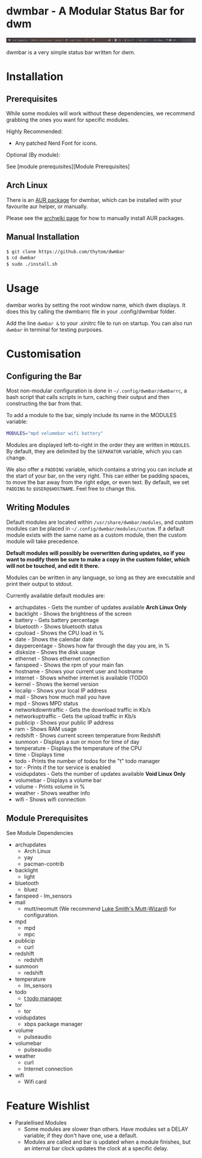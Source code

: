 dwmbar - A Modular Status Bar for dwm
=====================================
![Example image](res/example.png)

dwmbar is a very simple status bar written for dwm.

# Installation

## Prerequisites

While some modules will work without these dependencies, we recommend grabbing
the ones you want for specific modules.

Highly Recommended:
* Any patched Nerd Font for icons.

Optional (By module):

See [module prerequisites][Module Prerequisites]


## Arch Linux

There is an [AUR package](https://aur.archlinux.org/packages/dwmbar-git) for
dwmbar, which can be installed with your favourite aur helper, or manually.

Please see the [archwiki
page](https://wiki.archlinux.org/index.php/Arch_User_Repository#Installing_packages)
for how to manually install AUR packages.

## Manual Installation

```bash
$ git clone https://github.com/thytom/dwmbar
$ cd dwmbar
$ sudo ./install.sh
```
# Usage

dwmbar works by setting the root window name, which dwm displays. It does this
by calling the dwmbarrc file in your .config/dwmbar folder.

Add the line `dwmbar &` to your .xinitrc file to run on startup. You can also
run `dwmbar` in terminal for testing purposes.

# Customisation

## Configuring the Bar

Most non-modular configuration is done in `~/.config/dwmbar/dwmbarrc`, a bash
script that calls scripts in turn, caching their output and then constructing
the bar from that.

To add a module to the bar, simply include its name in the MODULES variable:

```bash
MODULES="mpd volumebar wifi battery"
```

Modules are displayed left-to-right in the order they are written in `MODULES`.
By default, they are delimited by the `SEPARATOR` variable, which you can
change.

We also offer a `PADDING` variable, which contains a string you can include at
the start of your bar, on the very right. This can either be padding spaces, to
move the bar away from the right edge, or even text. By default, we set
`PADDING` to `$USER@$HOSTNAME`. Feel free to change this.

## Writing Modules

Default modules are located within `/usr/share/dwmbar/modules`, and custom
modules can be placed in `~/.config/dwmbar/modules/custom`. If a default module
exists with the same name as a custom module, then the custom module will take
precedence.

**Default modules will possibly be overwritten during updates, so if you want
to modify them be sure to make a copy in the custom folder, which will not be
touched, and edit it there.**

Modules can be written in any language, so long as they are executable and
print their output to stdout.

Currently available default modules are:
- archupdates		 - Gets the number of updates available **Arch Linux Only**
- backlight			 - Shows the brightness of the screen
- battery			 - Gets battery percentage
- bluetooth			 - Shows bluetooth status
- cpuload			 - Shows the CPU load in %
- date				 - Shows the calendar date
- daypercentage		 - Shows how far through the day you are, in %
- disksize			 - Shows the disk usage
- ethernet			 - Shows ethernet connection
- fanspeed           - Shows the rpm of your main fan
- hostname           - Shows your current user and hostname
- internet			 - Shows whether internet is available (TODO)
- kernel             - Shows the kernel version
- localip            - Shows your local IP address
- mail				 - Shows how much mail you have
- mpd				 - Shows MPD status
- networkdowntraffic - Gets the download traffic in Kb/s
- networkuptraffic   - Gets the upload traffic in Kb/s
- publicip           - Shows your public IP address
- ram				 - Shows RAM usage
- redshift			 - Shows current screen temperature from Redshift
- sunmoon			 - Displays a sun or moon for time of day
- temperature		 - Displays the temperature of the CPU
- time				 - Displays time
- todo				 - Prints the number of todos for the "t" todo manager
- tor				 - Prints if the tor service is enabled
- voidupdates        - Gets the number of updates available **Void Linux Only**
- volumebar			 - Displays a volume bar
- volume			 - Prints volume in %
- weather			 - Shows weather info
- wifi				 - Shows wifi connection

## Module Prerequisites

See Module Dependencies
 * archupdates
	- Arch Linux
	- yay
	- pacman-contrib
* backlight
	- light
* bluetooth
	- bluez
* fanspeed
        - lm_sensors
* mail
	- mutt/neomutt (We recommend [Luke Smith's Mutt-Wizard](https://github.com/LukeSmithxyz/mutt-wizard)) for configuration.
* mpd
	- mpd
	- mpc
* publicip
    - curl
* redshift
	- redshift
* sunmoon
	- redshift
* temperature
	- lm_sensors
* todo
	- [t todo manager](https://github.com/sjl/t)
* tor
	- tor
* voidupdates
    - xbps package manager
* volume
	- pulseaudio
* volumebar
	- pulseaudio
* weather
	- curl
	- Internet connection
* wifi
	- Wifi card

# Feature Wishlist

* Paralellised Modules
	- Some modules are slower than others. Have modules set a DELAY variable;
		if they don't have one, use a default.
	- Modules are called and bar is updated when a module finishes, but an
		internal bar clock updates the clock at a specific delay.
